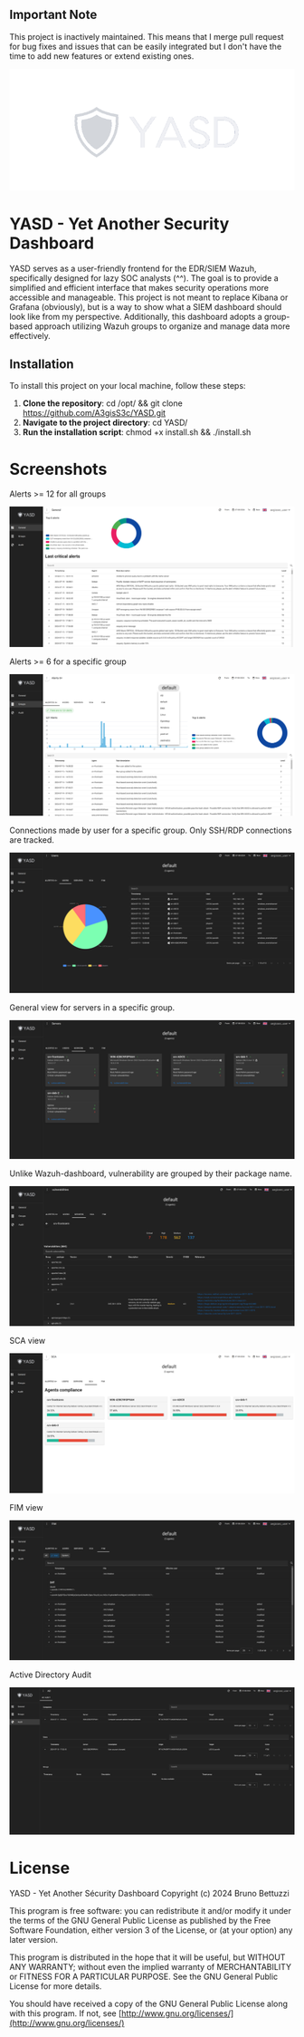 ## Important Note
This project is inactively maintained. This means that I merge pull request for bug fixes and issues that can be easily integrated but I don't have the time to add new features or extend existing ones.

![Logo](/logo.png)
# YASD - Yet Another Security Dashboard
YASD serves as a user-friendly frontend for the EDR/SIEM Wazuh, specifically designed for lazy SOC analysts (^^). The goal is to provide a simplified and efficient interface that makes security operations more accessible and manageable.
This project is not meant to replace Kibana or Grafana (obviously), but is a way to show what a SIEM dashboard should look like from my perspective. 
Additionally, this dashboard adopts a group-based approach utilizing Wazuh groups to organize and manage data more effectively.

## Installation
To install this project on your local machine, follow these steps:

1. **Clone the repository**: cd /opt/ && git clone https://github.com/A3gisS3c/YASD.git
2. **Navigate to the project directory**: cd YASD/
3. **Run the installation script**: chmod +x install.sh && ./install.sh

# Screenshots
Alerts >= 12 for all groups

![Screen](/screenshots/YASD1.png)

Alerts >= 6 for a specific group

![Screen](/screenshots/YASD2.png)

Connections made by user for a specific group. Only SSH/RDP connections are tracked.

![Screen](/screenshots/YASD3.png)

General view for servers in a specific group.

![Screen](/screenshots/YASD4.png)

Unlike Wazuh-dashboard, vulnerability are grouped by their package name.

![Screen](/screenshots/YASD5.png)

SCA view

![Screen](/screenshots/YASD6.png)

FIM view

![Screen](/screenshots/YASD7.png)

Active Directory Audit

![Screen](/screenshots/YASD8.png)

# License
YASD - Yet Another Sécurity Dashboard
Copyright (c) 2024 Bruno Bettuzzi

This program is free software: you can redistribute it and/or modify
it under the terms of the GNU General Public License as published by
the Free Software Foundation, either version 3 of the License, or
(at your option) any later version.

This program is distributed in the hope that it will be useful,
but WITHOUT ANY WARRANTY; without even the implied warranty of
MERCHANTABILITY or FITNESS FOR A PARTICULAR PURPOSE.  See the
GNU General Public License for more details.

You should have received a copy of the GNU General Public License
along with this program.  If not, see [http://www.gnu.org/licenses/](http://www.gnu.org/licenses/)




